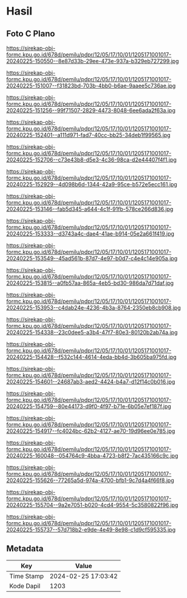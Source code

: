 # Hasil

## Foto C Plano

https://sirekap-obj-formc.kpu.go.id/678d/pemilu/pdpr/12/05/17/10/01/1205171001017-20240225-150550--8e87d33b-29ee-473e-937a-b329eb727299.jpg

https://sirekap-obj-formc.kpu.go.id/678d/pemilu/pdpr/12/05/17/10/01/1205171001017-20240225-151007--f31823bd-703b-4bb0-b6ae-9aaee5c736ae.jpg

https://sirekap-obj-formc.kpu.go.id/678d/pemilu/pdpr/12/05/17/10/01/1205171001017-20240225-151256--99f71507-2829-4473-8048-6ee6ada2f63a.jpg

https://sirekap-obj-formc.kpu.go.id/678d/pemilu/pdpr/12/05/17/10/01/1205171001017-20240225-152401--a111d971-fad7-40cc-bb25-34deb1f99565.jpg

https://sirekap-obj-formc.kpu.go.id/678d/pemilu/pdpr/12/05/17/10/01/1205171001017-20240225-152706--c73e43b8-d5e3-4c36-98ca-d2e44407f4f1.jpg

https://sirekap-obj-formc.kpu.go.id/678d/pemilu/pdpr/12/05/17/10/01/1205171001017-20240225-152929--4d098b6d-1344-42a9-95ce-b572e5ecc161.jpg

https://sirekap-obj-formc.kpu.go.id/678d/pemilu/pdpr/12/05/17/10/01/1205171001017-20240225-153146--fab5d345-a644-4c1f-91fb-578ce266d836.jpg

https://sirekap-obj-formc.kpu.go.id/678d/pemilu/pdpr/12/05/17/10/01/1205171001017-20240225-153333--d3743a4c-dae4-41ae-b914-05e2a661f419.jpg

https://sirekap-obj-formc.kpu.go.id/678d/pemilu/pdpr/12/05/17/10/01/1205171001017-20240225-153549--45ad561b-87d7-4e97-b0d7-c4e4c14e905a.jpg

https://sirekap-obj-formc.kpu.go.id/678d/pemilu/pdpr/12/05/17/10/01/1205171001017-20240225-153815--a0fb57aa-865a-4eb5-bd30-986da7d71daf.jpg

https://sirekap-obj-formc.kpu.go.id/678d/pemilu/pdpr/12/05/17/10/01/1205171001017-20240225-153953--c4dab24e-4236-4b3a-8764-2350eb8cb908.jpg

https://sirekap-obj-formc.kpu.go.id/678d/pemilu/pdpr/12/05/17/10/01/1205171001017-20240225-154338--23c0dee5-a3b4-47f7-80e3-80120b2ab74a.jpg

https://sirekap-obj-formc.kpu.go.id/678d/pemilu/pdpr/12/05/17/10/01/1205171001017-20240225-154428--f532c144-4614-4eda-bb4d-3b605ba975fd.jpg

https://sirekap-obj-formc.kpu.go.id/678d/pemilu/pdpr/12/05/17/10/01/1205171001017-20240225-154601--24687ab3-aed2-4424-b4a7-d12f14c0b016.jpg

https://sirekap-obj-formc.kpu.go.id/678d/pemilu/pdpr/12/05/17/10/01/1205171001017-20240225-154759--80e44173-d9f0-4f97-b71e-6b05e7ef187f.jpg

https://sirekap-obj-formc.kpu.go.id/678d/pemilu/pdpr/12/05/17/10/01/1205171001017-20240225-154917--fc4024bc-62b2-4127-ae70-19d96ee0e785.jpg

https://sirekap-obj-formc.kpu.go.id/678d/pemilu/pdpr/12/05/17/10/01/1205171001017-20240225-160048--054764c9-4bba-4723-b8f2-7ac435166c9c.jpg

https://sirekap-obj-formc.kpu.go.id/678d/pemilu/pdpr/12/05/17/10/01/1205171001017-20240225-155626--77265a5d-974a-4700-bfb1-9c7d4a4f66f8.jpg

https://sirekap-obj-formc.kpu.go.id/678d/pemilu/pdpr/12/05/17/10/01/1205171001017-20240225-155704--9a2e7051-b020-4cd4-9554-5c3580822f96.jpg

https://sirekap-obj-formc.kpu.go.id/678d/pemilu/pdpr/12/05/17/10/01/1205171001017-20240225-155737--57d718b2-e9de-4e49-8e98-c1d9cf595335.jpg


## Metadata

| Key        | Value               |
| ---------- | ------------------- |
| Time Stamp | 2024-02-25 17:03:42 |
| Kode Dapil | 1203                |



